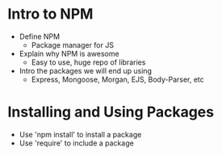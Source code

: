 # Intro to NPM

* Define NPM
    * Package manager for JS
* Explain why NPM is awesome
    * Easy to use, huge repo of libraries
* Intro the packages we will end up using
    * Express, Mongoose, Morgan, EJS, Body-Parser, etc

# Installing and Using Packages

* Use 'npm install' to install a package
* Use 'require' to include a package
